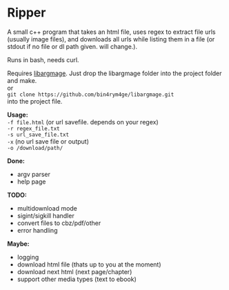 # Ripper
A small c++ program that takes an html file, uses regex to extract file urls (usually image files), and downloads all urls while listing them in a file (or stdout if no file or dl path given. will change.).

Runs in bash, needs curl.

Requires [libargmage](https://github.com/bin4rym4ge/libargmage).
Just drop the libargmage folder into the project folder and make.<br />
or<br />
`git clone https://github.com/bin4rym4ge/libargmage.git`<br />
into the project file.


**Usage:**<br />
`-f file.html` (or url savefile. depends on your regex)<br />
`-r regex_file.txt`<br />
`-s url_save_file.txt`<br />
`-x` (no url save file or output)<br />
`-o /download/path/`<br />

**Done:**
 - argv parser
 - help page


**TODO:**
 - multidownload mode
 - sigint/sigkill handler
 - convert files to cbz/pdf/other
 - error handling


**Maybe:**
 - logging
 - download html file (thats up to you at the moment)
 - download next html (next page/chapter)
 - support other media types (text to ebook)
